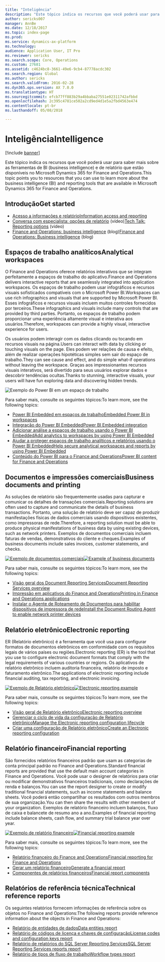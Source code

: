 ```yaml
---
title: "Inteligência"
description: "Este tópico indica os recursos que você poderá usar para saber mais sobre as ferramentas de business intelligence e de relatório que estão disponíveis no Microsoft Dynamics 365 for Finance and Operations."
author: sericks007
manager: AnnBe
ms.date: 12/18/2017
ms.topic: index-page
ms.prod: 
ms.service: dynamics-ax-platform
ms.technology: 
audience: Application User, IT Pro
ms.reviewer: sericks
ms.search.scope: Core, Operations
ms.custom: 27681
ms.assetid: c4624bc8-3661-49e6-9cb4-87778acdc302
ms.search.region: Global
ms.author: sericks
ms.search.validFrom: 2016-02-28
ms.dyn365.ops.version: AX 7.0.0
ms.translationtype: HT
ms.sourcegitcommit: efcb77ff883b29a4bbaba27551e02311742afbbd
ms.openlocfilehash: 2c395c4781ce502a2cd9ed4d1e5a2fbd4563e474
ms.contentlocale: pt-br
ms.lasthandoff: 05/08/2018

---
```


# <a name="intelligence"></a><span data-ttu-id="249c8-103">Inteligência</span><span class="sxs-lookup"><span data-stu-id="249c8-103">Intelligence</span></span>

[!include [banner](../includes/banner.md)]

<span data-ttu-id="249c8-104">Este tópico indica os recursos que você poderá usar para saber mais sobre as ferramentas de BI (business intelligence) e de relatório que estão disponíveis no Microsoft Dynamics 365 for Finance and Operations.</span><span class="sxs-lookup"><span data-stu-id="249c8-104">This topic points you to resources that you can use to learn more about the business intelligence (BI) and reporting tools that are available in Microsoft Dynamics 365 for Finance and Operations.</span></span>

## <a name="get-started"></a><span data-ttu-id="249c8-105">Introdução</span><span class="sxs-lookup"><span data-stu-id="249c8-105">Get started</span></span>
- [<span data-ttu-id="249c8-106">Acesso a informações e relatório</span><span class="sxs-lookup"><span data-stu-id="249c8-106">Information access and reporting</span></span>](information-access-reporting.md)
- <span data-ttu-id="249c8-107">[Conversa com especialista: opções de relatório](https://www.youtube.com/watch?v=NzZONjKs5xA) (vídeo)</span><span class="sxs-lookup"><span data-stu-id="249c8-107">[Tech Talk: Reporting options](https://www.youtube.com/watch?v=NzZONjKs5xA) (video)</span></span>
- <span data-ttu-id="249c8-108">[Finance and Operations: business intelligence](https://blogs.msdn.microsoft.com/dynamicsaxbi/) (blog)</span><span class="sxs-lookup"><span data-stu-id="249c8-108">[Finance and Operations: Business intelligence](https://blogs.msdn.microsoft.com/dynamicsaxbi/) (blog)</span></span>

## <a name="analytical-workspaces"></a><span data-ttu-id="249c8-109">Espaços de trabalho analíticos</span><span class="sxs-lookup"><span data-stu-id="249c8-109">Analytical workspaces</span></span>
<span data-ttu-id="249c8-110">O Finance and Operations oferece relatórios interativos que se integram perfeitamente a espaços de trabalho do aplicativo.</span><span class="sxs-lookup"><span data-stu-id="249c8-110">Finance and Operations delivers interactive reports that are seamlessly integrated into application workspaces.</span></span> <span data-ttu-id="249c8-111">Os espaços de trabalho podem usar infográficos e recursos visuais sofisticados compatíveis com o Microsoft Power BI.</span><span class="sxs-lookup"><span data-stu-id="249c8-111">Workspaces can use rich infographics and visuals that are supported by Microsoft Power BI.</span></span> <span data-ttu-id="249c8-112">Esses infográficos e recursos visuais incluem muitos controles fornecidos por terceiros.</span><span class="sxs-lookup"><span data-stu-id="249c8-112">These infographics and visuals include many controls that are provided by third parties.</span></span> <span data-ttu-id="249c8-113">Portanto, os espaços de trabalho podem proporcionar uma experiência altamente visual e interativa aos usuários.</span><span class="sxs-lookup"><span data-stu-id="249c8-113">Therefore, workspaces can provide a highly visual, interactive experience for users.</span></span>

<span data-ttu-id="249c8-114">Os usuários podem interagir com os dados clicando ou tocando em recursos visuais na página.</span><span class="sxs-lookup"><span data-stu-id="249c8-114">Users can interact with data by clicking or touching visuals on the page.</span></span> <span data-ttu-id="249c8-115">Eles podem ver relações de causa e efeito, além de realizar operações hipotéticas simples sem sair do espaço de trabalho.</span><span class="sxs-lookup"><span data-stu-id="249c8-115">They can see cause and effect, and do simple what-if operations without leaving the workspace.</span></span> <span data-ttu-id="249c8-116">Graças aos impressionantes recursos visuais interativos, será divertido para seus usuários explorar dados e descobrir tendências ocultas.</span><span class="sxs-lookup"><span data-stu-id="249c8-116">Thanks to stunning, interactive visuals, your users will have fun exploring data and discovering hidden trends.</span></span>

![Exemplo do Power BI em um espaço de trabalho](./media/Power-BI-in-D365-Workspace.png)

 <span data-ttu-id="249c8-118">Para saber mais, consulte os seguintes tópicos:</span><span class="sxs-lookup"><span data-stu-id="249c8-118">To learn more, see the following topics:</span></span>

 - [<span data-ttu-id="249c8-119">Power BI Embedded em espaços de trabalho</span><span class="sxs-lookup"><span data-stu-id="249c8-119">Embedded Power BI in workspaces</span></span>](embed-power-bi-workspaces.md)
 - [<span data-ttu-id="249c8-120">Integração do Power BI Embedded</span><span class="sxs-lookup"><span data-stu-id="249c8-120">Power BI Embedded integration</span></span>](power-bi-embedded-integration.md)
 - [<span data-ttu-id="249c8-121">Adicionar análise a espaços de trabalho usando o Power BI Embedded</span><span class="sxs-lookup"><span data-stu-id="249c8-121">Add analytics to workspaces by using Power BI Embedded</span></span>](add-analytics-tab-workspaces.md)
 - [<span data-ttu-id="249c8-122">Ajudar a proteger espaços de trabalho analíticos e relatórios usando o Power BI Embedded</span><span class="sxs-lookup"><span data-stu-id="249c8-122">Help secure analytical workspaces and reports by using Power BI Embedded</span></span>](secure-analytical-workspaces.md)
 - [<span data-ttu-id="249c8-123">Conteúdo do Power BI para o Finance and Operations</span><span class="sxs-lookup"><span data-stu-id="249c8-123">Power BI content for Finance and Operations</span></span>](power-bi-home-page.md)

## <a name="business-documents-and-printing"></a><span data-ttu-id="249c8-124">Documentos e impressões comerciais</span><span class="sxs-lookup"><span data-stu-id="249c8-124">Business documents and printing</span></span>
<span data-ttu-id="249c8-125">As soluções de relatório são frequentemente usadas para capturar e comunicar os detalhes de transações comerciais.</span><span class="sxs-lookup"><span data-stu-id="249c8-125">Reporting solutions are often used to capture and communicate the details of business transactions.</span></span> <span data-ttu-id="249c8-126">Portanto, uma solução de relatório deve ser capaz de produzir manifestações físicas de dados comerciais usando dispositivos existentes, como impressoras de rede.</span><span class="sxs-lookup"><span data-stu-id="249c8-126">Therefore, a reporting solution must be able to produce physical manifestations of business data by using existing devices, such as network printers.</span></span> <span data-ttu-id="249c8-127">Exemplos de documentos comerciais incluem faturas de vendas, demonstrativos do cliente e cheques.</span><span class="sxs-lookup"><span data-stu-id="249c8-127">Examples of business documents include sales invoices, customer statements, and checks.</span></span>

<span data-ttu-id="249c8-128">[![Exemplo de documentos comerciais](./media/image-of-business-documents-1024x632.png)](./media/image-of-business-documents.png)</span><span class="sxs-lookup"><span data-stu-id="249c8-128">[![Example of business documents](./media/image-of-business-documents-1024x632.png)](./media/image-of-business-documents.png)</span></span>

<span data-ttu-id="249c8-129">Para saber mais, consulte os seguintes tópicos:</span><span class="sxs-lookup"><span data-stu-id="249c8-129">To learn more, see the following topics:</span></span>

- [<span data-ttu-id="249c8-130">Visão geral dos Document Reporting Services</span><span class="sxs-lookup"><span data-stu-id="249c8-130">Document Reporting Services overview</span></span>](document-reporting-services.md)
- [<span data-ttu-id="249c8-131">Impressão em aplicativos do Finance and Operations</span><span class="sxs-lookup"><span data-stu-id="249c8-131">Printing in Finance and Operations applications</span></span>](print-documents.md)
- [<span data-ttu-id="249c8-132">Instalar o Agente de Roteamento de Documentos para habilitar dispositivos de impressora de rede</span><span class="sxs-lookup"><span data-stu-id="249c8-132">Install the Document Routing Agent to enable network printer devices</span></span>](install-document-routing-agent.md)

## <a name="electronic-reporting"></a><span data-ttu-id="249c8-133">Relatório eletrônico</span><span class="sxs-lookup"><span data-stu-id="249c8-133">Electronic reporting</span></span>
<span data-ttu-id="249c8-134">ER (Relatório eletrônico) é a ferramenta que você usa para configurar formatos de documentos eletrônicos em conformidade com os requisitos legais de vários países ou regiões.</span><span class="sxs-lookup"><span data-stu-id="249c8-134">Electronic reporting (ER) is the tool that you use to configure electronic document formats that comply with the legal requirements of various countries or regions.</span></span> <span data-ttu-id="249c8-135">Os aplicativos de relatório eletrônico incluem auditoria financeira, relatório de imposto e faturamento eletrônico.</span><span class="sxs-lookup"><span data-stu-id="249c8-135">The applications of electronic reporting include financial auditing, tax reporting, and electronic invoicing.</span></span>

<span data-ttu-id="249c8-136">[![Exemplo de Relatório eletrônico](./media/electronic-reporting-example.png)](./media/electronic-reporting-example.png)</span><span class="sxs-lookup"><span data-stu-id="249c8-136">[![Electronic reporting example](./media/electronic-reporting-example.png)](./media/electronic-reporting-example.png)</span></span>

<span data-ttu-id="249c8-137">Para saber mais, consulte os seguintes tópicos:</span><span class="sxs-lookup"><span data-stu-id="249c8-137">To learn more, see the following topics:</span></span>

- [<span data-ttu-id="249c8-138">Visão geral de Relatório eletrônico</span><span class="sxs-lookup"><span data-stu-id="249c8-138">Electronic reporting overview</span></span>](general-electronic-reporting.md)
- [<span data-ttu-id="249c8-139">Gerenciar o ciclo de vida da configuração de Relatório eletrônico</span><span class="sxs-lookup"><span data-stu-id="249c8-139">Manage the Electronic reporting configuration lifecycle</span></span>](general-electronic-reporting-manage-configuration-lifecycle.md)
- [<span data-ttu-id="249c8-140">Criar uma configuração de Relatório eletrônico</span><span class="sxs-lookup"><span data-stu-id="249c8-140">Create an Electronic reporting configuration</span></span>](electronic-reporting-configuration.md)

## <a name="financial-reporting"></a><span data-ttu-id="249c8-141">Relatório financeiro</span><span class="sxs-lookup"><span data-stu-id="249c8-141">Financial reporting</span></span>
<span data-ttu-id="249c8-142">São fornecidos relatórios financeiros padrão que usam as categorias de conta principal padrão no Finance and Operations.</span><span class="sxs-lookup"><span data-stu-id="249c8-142">Standard financial reports are provided that use the default main account categories in Finance and Operations.</span></span> <span data-ttu-id="249c8-143">Você pode usar o designer de relatórios para criar ou modificar demonstrativos financeiros tradicionais, como declarações de renda e balanços.</span><span class="sxs-lookup"><span data-stu-id="249c8-143">You can use the report designer to create or modify traditional financial statements, such as income statements and balance sheets.</span></span> <span data-ttu-id="249c8-144">Você poderá então compartilhar os resultados com outros membros de sua organização.</span><span class="sxs-lookup"><span data-stu-id="249c8-144">You can then share the results with other members of your organization.</span></span> <span data-ttu-id="249c8-145">Exemplos de relatório financeiro incluem balanços, fluxo de caixa e balancete de resumo ano a ano.</span><span class="sxs-lookup"><span data-stu-id="249c8-145">Examples of financial reporting include balance sheets, cash flow, and summary trial balance year over year.</span></span>

<span data-ttu-id="249c8-146">[![Exemplo de relatório financeiro](./media/financial-reporting-example.png)](./media/financial-reporting-example.png)</span><span class="sxs-lookup"><span data-stu-id="249c8-146">[![Financial reporting example](./media/financial-reporting-example.png)](./media/financial-reporting-example.png)</span></span>

<span data-ttu-id="249c8-147">Para saber mais, consulte os seguintes tópicos:</span><span class="sxs-lookup"><span data-stu-id="249c8-147">To learn more, see the following topics:</span></span>

- [<span data-ttu-id="249c8-148">Relatório financeiro do Finance and Operations</span><span class="sxs-lookup"><span data-stu-id="249c8-148">Financial reporting for Finance and Operations</span></span>](financial-reporting-intro.md)
- [<span data-ttu-id="249c8-149">Gerar um relatório financeiro</span><span class="sxs-lookup"><span data-stu-id="249c8-149">Generate a financial report</span></span>](generate-financial-report.md)
- [<span data-ttu-id="249c8-150">Componentes de relatórios financeiros</span><span class="sxs-lookup"><span data-stu-id="249c8-150">Financial report components</span></span>](financial-report-components.md)

## <a name="technical-reference-reports"></a><span data-ttu-id="249c8-151">Relatórios de referência técnica</span><span class="sxs-lookup"><span data-stu-id="249c8-151">Technical reference reports</span></span>
<span data-ttu-id="249c8-152">Os seguintes relatórios fornecem informações de referência sobre os objetos no Finance and Operations:</span><span class="sxs-lookup"><span data-stu-id="249c8-152">The following reports provide reference information about the objects in Finance and Operations:</span></span>

- [<span data-ttu-id="249c8-153">Relatório de entidades de dados</span><span class="sxs-lookup"><span data-stu-id="249c8-153">Data entities report</span></span>](../data-entities/data-entities-report.md)
- [<span data-ttu-id="249c8-154">Relatório de códigos de licença e chaves de configuração</span><span class="sxs-lookup"><span data-stu-id="249c8-154">License codes and configuration keys report</span></span>](../sysadmin/license-codes-configuration-keys-report.md)
- [<span data-ttu-id="249c8-155">Relatório de relatórios do SQL Server Reporting Services</span><span class="sxs-lookup"><span data-stu-id="249c8-155">SQL Server Reporting Services reports report</span></span>](SSRS-report.md)
- [<span data-ttu-id="249c8-156">Relatório de tipos de fluxo de trabalho</span><span class="sxs-lookup"><span data-stu-id="249c8-156">Workflow types report</span></span>](../../fin-and-ops/organization-administration/workflow-types-report.md)

